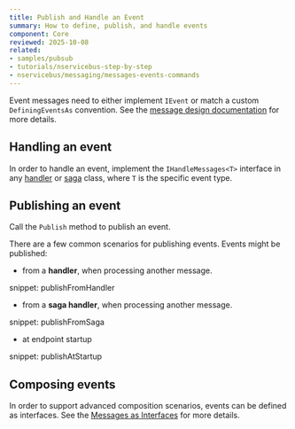 ```yaml
---
title: Publish and Handle an Event
summary: How to define, publish, and handle events
component: Core
reviewed: 2025-10-08
related:
- samples/pubsub
- tutorials/nservicebus-step-by-step
- nservicebus/messaging/messages-events-commands
---
```


Event messages need to either implement `IEvent` or match a custom `DefiningEventsAs` convention. See the [message design documentation](/nservicebus/messaging/messages-events-commands.md) for more details.

## Handling an event

In order to handle an event, implement the `IHandleMessages<T>` interface in any [handler](/nservicebus/handlers) or [saga](/nservicebus/sagas) class, where `T` is the specific event type.

## Publishing an event

Call the `Publish` method to publish an event.

There are a few common scenarios for publishing events. Events might be published:

- from a **handler**, when processing another message.

snippet: publishFromHandler

- from a **saga handler**, when processing another message.

snippet: publishFromSaga

- at endpoint startup

snippet: publishAtStartup

## Composing events

In order to support advanced composition scenarios, events can be defined as interfaces. See the [Messages as Interfaces](/nservicebus/messaging/messages-as-interfaces.md) for more details.
